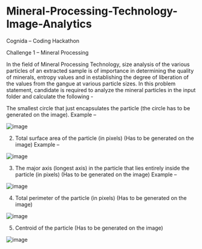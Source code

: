 # Mineral-Processing-Technology-Image-Analytics

Cognida – Coding Hackathon

Challenge 1 – Mineral Processing 

In the field of Mineral Processing Technology, size analysis of the various particles of an extracted sample is of importance in determining the quality of minerals, entropy values and in establishing the degree of liberation of the values from the gangue at various particle sizes.
In this problem statement, candidate is required to analyze the mineral particles in the input folder and calculate the following - 

The smallest circle that just encapsulates the particle (the circle has to be generated on the image).
	Example –
 

![image](https://github.com/manishkumar00208/Mineral-Processing-Technology-Image-Analytics/assets/76589863/93a433c2-fefb-4412-a3a3-b6b4cf67f1f4)





2. Total surface area of the particle (in pixels) (Has to be generated on the image)
	Example – 


![image](https://github.com/manishkumar00208/Mineral-Processing-Technology-Image-Analytics/assets/76589863/a390efee-3ebe-453b-ab09-08bef50b7e88)





3. The major axis (longest axis) in the particle that lies entirely inside the particle (in pixels) (Has to be generated on the image)
Example – 



![image](https://github.com/manishkumar00208/Mineral-Processing-Technology-Image-Analytics/assets/76589863/fc388074-06ab-4401-b18d-020926baacaf)



4. Total perimeter of the particle (in pixels) (Has to be generated on the image)



![image](https://github.com/manishkumar00208/Mineral-Processing-Technology-Image-Analytics/assets/76589863/e21c7946-06cb-47b8-9e8f-64863ac20cab)



5. Centroid of the particle (Has to be generated on the image)


![image](https://github.com/manishkumar00208/Mineral-Processing-Technology-Image-Analytics/assets/76589863/d33594ea-ce22-480a-955f-2cde7f323013)



